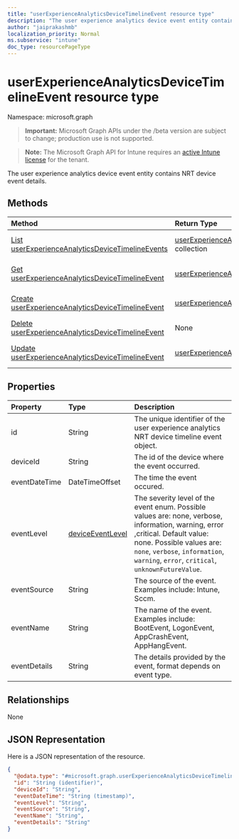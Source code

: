 ```yaml
---
title: "userExperienceAnalyticsDeviceTimelineEvent resource type"
description: "The user experience analytics device event entity contains NRT device event details."
author: "jaiprakashmb"
localization_priority: Normal
ms.subservice: "intune"
doc_type: resourcePageType
---
```


# userExperienceAnalyticsDeviceTimelineEvent resource type

Namespace: microsoft.graph

> **Important:** Microsoft Graph APIs under the /beta version are subject to change; production use is not supported.

> **Note:** The Microsoft Graph API for Intune requires an [active Intune license](https://go.microsoft.com/fwlink/?linkid=839381) for the tenant.

The user experience analytics device event entity contains NRT device event details.

## Methods
|Method|Return Type|Description|
|:---|:---|:---|
|[List userExperienceAnalyticsDeviceTimelineEvents](../api/intune-devices-userexperienceanalyticsdevicetimelineevent-list.md)|[userExperienceAnalyticsDeviceTimelineEvent](../resources/intune-devices-userexperienceanalyticsdevicetimelineevent.md) collection|List properties and relationships of the [userExperienceAnalyticsDeviceTimelineEvent](../resources/intune-devices-userexperienceanalyticsdevicetimelineevent.md) objects.|
|[Get userExperienceAnalyticsDeviceTimelineEvent](../api/intune-devices-userexperienceanalyticsdevicetimelineevent-get.md)|[userExperienceAnalyticsDeviceTimelineEvent](../resources/intune-devices-userexperienceanalyticsdevicetimelineevent.md)|Read properties and relationships of the [userExperienceAnalyticsDeviceTimelineEvent](../resources/intune-devices-userexperienceanalyticsdevicetimelineevent.md) object.|
|[Create userExperienceAnalyticsDeviceTimelineEvent](../api/intune-devices-userexperienceanalyticsdevicetimelineevent-create.md)|[userExperienceAnalyticsDeviceTimelineEvent](../resources/intune-devices-userexperienceanalyticsdevicetimelineevent.md)|Create a new [userExperienceAnalyticsDeviceTimelineEvent](../resources/intune-devices-userexperienceanalyticsdevicetimelineevent.md) object.|
|[Delete userExperienceAnalyticsDeviceTimelineEvent](../api/intune-devices-userexperienceanalyticsdevicetimelineevent-delete.md)|None|Deletes a [userExperienceAnalyticsDeviceTimelineEvent](../resources/intune-devices-userexperienceanalyticsdevicetimelineevent.md).|
|[Update userExperienceAnalyticsDeviceTimelineEvent](../api/intune-devices-userexperienceanalyticsdevicetimelineevent-update.md)|[userExperienceAnalyticsDeviceTimelineEvent](../resources/intune-devices-userexperienceanalyticsdevicetimelineevent.md)|Update the properties of a [userExperienceAnalyticsDeviceTimelineEvent](../resources/intune-devices-userexperienceanalyticsdevicetimelineevent.md) object.|

## Properties
|Property|Type|Description|
|:---|:---|:---|
|id|String|The unique identifier of the user experience analytics NRT device timeline event object.|
|deviceId|String|The id of the device where the event occurred.|
|eventDateTime|DateTimeOffset|The time the event occured.|
|eventLevel|[deviceEventLevel](../resources/intune-devices-deviceeventlevel.md)|The severity level of the event enum. Possible values are: none, verbose, information, warning, error ,critical. Default value: none. Possible values are: `none`, `verbose`, `information`, `warning`, `error`, `critical`, `unknownFutureValue`.|
|eventSource|String|The source of the event. Examples include: Intune, Sccm.|
|eventName|String|The name of the event. Examples include: BootEvent, LogonEvent, AppCrashEvent, AppHangEvent.|
|eventDetails|String|The details provided by the event, format depends on event type.|

## Relationships
None

## JSON Representation
Here is a JSON representation of the resource.
<!-- {
  "blockType": "resource",
  "keyProperty": "id",
  "@odata.type": "microsoft.graph.userExperienceAnalyticsDeviceTimelineEvent"
}
-->
``` json
{
  "@odata.type": "#microsoft.graph.userExperienceAnalyticsDeviceTimelineEvent",
  "id": "String (identifier)",
  "deviceId": "String",
  "eventDateTime": "String (timestamp)",
  "eventLevel": "String",
  "eventSource": "String",
  "eventName": "String",
  "eventDetails": "String"
}
```
